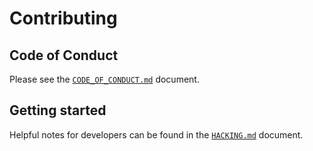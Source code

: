 # Contributing

<!--
    Short overview, rules, general guidelines, notes about pull requests and
    style should go here.
-->

## Code of Conduct

Please see the [`CODE_OF_CONDUCT.md`](CODE_OF_CONDUCT.md) document.

## Getting started

Helpful notes for developers can be found in the [`HACKING.md`](HACKING.md)
document.
